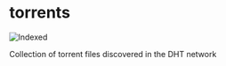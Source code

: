 torrents 
========
![Indexed](https://img.shields.io/badge/indexed-16434-blue)

Collection of torrent files discovered in the DHT network
